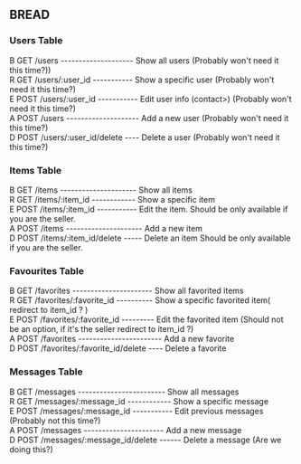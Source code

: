 ## BREAD

### Users Table 
B GET   /users -------------------- Show all users (Probably won't need it this time?))<br>
R GET   /users/:user_id ----------- Show a specific user (Probably won't need it this time?) <br>
E POST  /users/:user_id ----------- Edit user info (contact>) (Probably won't need it this time?)<br>
A POST  /users -------------------- Add a new user (Probably won't need it this time?) <br>
D POST  /users/:user_id/delete ---- Delete a user (Probably won't need it this time?) <br>

### Items Table
B GET   /items --------------------- Show all items <br>
R GET   /items/:item_id ------------ Show a specific item <br>
E POST  /items/:item_id  ----------- Edit the item. Should be only available if you are the seller. <br>
A POST  /items --------------------- Add a new item<br>
D POST  /items/:item_id/delete ----- Delete an item Should be only available if you are the seller.<br>

### Favourites Table
B GET   /favorites ---------------------- Show all favorited items <br>
R GET   /favorites/:favorite_id ---------- Show a specific favorited item( redirect to item_id ? ) <br>
E POST  /favorites/:favorite_id  --------- Edit the favorited item (Should not be an option, if it's the seller redirect to item_id ?) <br>
A POST  /favorites ----------------------- Add a new favorite <br>
D POST  /favorites/:favorite_id/delete ---- Delete a favorite<br>


### Messages Table
B GET   /messages ------------------------ Show all messages  <br>
R GET   /messages/:message_id ------------ Show a specific message <br>
E POST  /messages/:message_id  ----------- Edit previous messages (Probably not this time?) <br>
A POST  /messages ---------------------- Add a new message <br>
D POST  /messages/:message_id/delete ------ Delete a message (Are we doing this?)<br>
